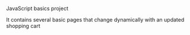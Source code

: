 JavaScript basics project

It contains several basic pages that change dynamically with an updated shopping cart
